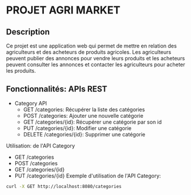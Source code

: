 # PROJET AGRI MARKET
## Description
Ce projet est une application web qui permet de mettre en relation des agriculteurs et des acheteurs de produits agricoles. Les agriculteurs peuvent publier des annonces pour vendre leurs produits et les acheteurs peuvent consulter les annonces et contacter les agriculteurs pour acheter les produits.

## Fonctionnalités: APIs REST

- Category API
  - GET /categories: Récupérer la liste des catégories
  - POST /categories: Ajouter une nouvelle catégorie
  - GET /categories/{id}: Récupérer une catégorie par son id
  - PUT /categories/{id}: Modifier une catégorie
  - DELETE /categories/{id}: Supprimer une catégorie

Utilisation: de l'API Category
- GET /categories
- POST /categories
- GET /categories/{id}
- PUT /categories/{id}
Exemple d'utilisation de l'API Category:
```bash
curl -X GET http://localhost:8080/categories
```